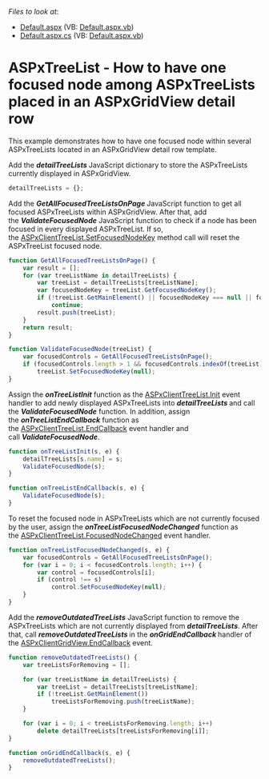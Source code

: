 <!-- default file list -->
*Files to look at*:

* [Default.aspx](./CS/Default.aspx) (VB: [Default.aspx.vb](./VB/Default.aspx.vb))
* [Default.aspx.cs](./CS/Default.aspx.cs) (VB: [Default.aspx.vb](./VB/Default.aspx.vb))
<!-- default file list end -->
# ASPxTreeList - How to have one focused node among ASPxTreeLists placed in an ASPxGridView detail row


<p>This example demonstrates how to have one focused node within several ASPxTreeLists located in an ASPxGridView detail row template.</p>
<p>Add the <strong><em>detailTreeLists </em></strong>JavaScript dictionary to store the ASPxTreeLists currently displayed in ASPxGridView.</p>


```js
detailTreeLists = {};
```


<p>Add the <strong><em>GetAllFocusedTreeListsOnPage </em></strong>JavaScript function to get all focused ASPxTreeLists within ASPxGridView. After that, add the <strong><em>ValidateFocusedNode</em></strong> JavaScript function to check if a node has been focused in every displayed ASPxTreeList. If so, the <a href="https://documentation.devexpress.com/AspNet/DevExpress.Web.ASPxTreeList.Scripts.ASPxClientTreeList.SetFocusedNodeKey.method">ASPxClientTreeList.SetFocusedNodeKey</a> method call will reset the ASPxTreeList focused node.</p>


```js
function GetAllFocusedTreeListsOnPage() {
    var result = [];
    for (var treeListName in detailTreeLists) {
        var treeList = detailTreeLists[treeListName];
        var focusedNodeKey = treeList.GetFocusedNodeKey();
        if (!treeList.GetMainElement() || focusedNodeKey === null || focusedNodeKey === "")
            continue;
        result.push(treeList);
    }
    return result;
}

function ValidateFocusedNode(treeList) {
    var focusedControls = GetAllFocusedTreeListsOnPage();
    if (focusedControls.length > 1 && focusedControls.indexOf(treeList) > -1)
        treeList.SetFocusedNodeKey(null);
}
```


<p>Assign the <strong><em>onTreeListInit</em></strong> function as the <a href="https://documentation.devexpress.com/AspNet/DevExpress.Web.Scripts.ASPxClientControlBase.Init.event">ASPxClientTreeList.Init</a> event handler to add newly displayed ASPxTreeLists into <strong><em>detailTreeLists </em></strong>and call the <strong><em>ValidateFocusedNode</em></strong> function. In addition, assign the <strong><em>onTreeListEndCallback</em></strong> function as the <a href="https://documentation.devexpress.com/AspNet/DevExpress.Web.ASPxTreeList.Scripts.ASPxClientTreeList.EndCallback.event">ASPxClientTreeList.EndCallback</a> event handler and call <strong><em>ValidateFocusedNode</em></strong>.</p>


```js
function onTreeListInit(s, e) {
    detailTreeLists[s.name] = s;
    ValidateFocusedNode(s);
}

function onTreeListEndCallback(s, e) {
    ValidateFocusedNode(s);
}
```


<p>To reset the focused node in ASPxTreeLists which are not currently focused by the user, assign the <strong><em>onTreeListFocusedNodeChanged</em></strong> function as the <a href="https://documentation.devexpress.com/AspNet/DevExpress.Web.ASPxTreeList.Scripts.ASPxClientTreeList.FocusedNodeChanged.event">ASPxClientTreeList.FocusedNodeChanged</a> event handler.</p>


```js
function onTreeListFocusedNodeChanged(s, e) {
    var focusedControls = GetAllFocusedTreeListsOnPage();
    for (var i = 0; i < focusedControls.length; i++) {
        var control = focusedControls[i];
        if (control !== s)
            control.SetFocusedNodeKey(null);
    }
}
```


<p>Add the <strong><em>removeOutdatedTreeLists</em></strong> JavaScript function to remove the ASPxTreeLists which are not currently displayed from <strong><em>detailTreeLists</em></strong>. After that, call <strong><em>removeOutdatedTreeLists </em></strong>in the<em> </em><strong><em>onGridEndCallback </em></strong>handler of the <a href="https://documentation.devexpress.com/AspNet/DevExpress.Web.Scripts.ASPxClientGridView.EndCallback.event">ASPxClientGridView.EndCallback</a> event.</p>


```js
function removeOutdatedTreeLists() {
    var treeListsForRemoving = [];

    for (var treeListName in detailTreeLists) {
        var treeList = detailTreeLists[treeListName];
        if (!treeList.GetMainElement())
            treeListsForRemoving.push(treeListName);
    }

    for (var i = 0; i < treeListsForRemoving.length; i++)
        delete detailTreeLists[treeListsForRemoving[i]];
}

function onGridEndCallback(s, e) {
    removeOutdatedTreeLists();
}
```



<br/>


